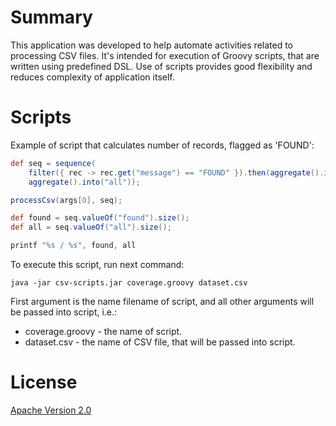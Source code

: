 # Summary

This application was developed to help automate activities related to processing CSV files.
It's intended for execution of Groovy scripts, that are written using predefined DSL.
Use of scripts provides good flexibility and reduces complexity of application itself.

# Scripts

Example of script that calculates number of records, flagged as 'FOUND':

```groovy
def seq = sequence(
    filter({ rec -> rec.get("message") == "FOUND" }).then(aggregate().into("found")),
    aggregate().into("all"));

processCsv(args[0], seq);

def found = seq.valueOf("found").size();
def all = seq.valueOf("all").size();

printf "%s / %s", found, all
```

To execute this script, run next command:

```
java -jar csv-scripts.jar coverage.groovy dataset.csv
```

First argument is the name filename of script, and all other arguments will be passed into script, i.e.:

* coverage.groovy - the name of script.
* dataset.csv - the name of CSV file, that will be passed into script.


# License

[Apache Version 2.0](http://www.apache.org/licenses/LICENSE-2.0.html)
